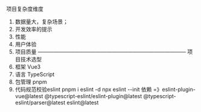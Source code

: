 项目复杂度维度
1. 数据量大，复杂场景；
2. 开发效率的提示
3. 性能
4. 用户体验
5. 项目质量
————————————————————————————
项目技术选型
1. 框架 Vue3
2. 语言 TypeScript
3. 包管理 pnpm
4. 代码规范校验eslint
    pnpm i eslint -d
    npx eslint --init
    依赖 =》eslint-plugin-vue@latest @typescript-eslint/eslint-plugin@latest @typescript-eslint/parser@latest eslint@latest

